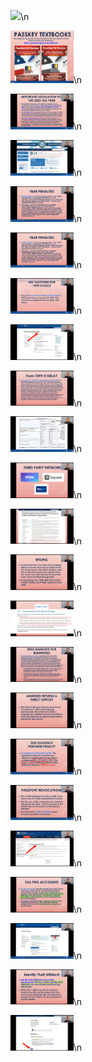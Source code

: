 <img src="/assets/hock/unit1-legal-authority-of-the-irs/1.add.png.2.md.sh" width="20%" />\n

<img src="/assets/hock/unit1-legal-authority-of-the-irs/Screenshot_2024-11-11_12-01-07.png" width="20%" />\n

<img src="/assets/hock/unit1-legal-authority-of-the-irs/Screenshot_2024-11-11_12-05-21.png" width="20%" />\n

<img src="/assets/hock/unit1-legal-authority-of-the-irs/Screenshot_2024-11-11_12-07-34.png" width="20%" />\n

<img src="/assets/hock/unit1-legal-authority-of-the-irs/Screenshot_2024-11-11_12-10-36.png" width="20%" />\n

<img src="/assets/hock/unit1-legal-authority-of-the-irs/Screenshot_2024-11-11_12-11-53.png" width="20%" />\n

<img src="/assets/hock/unit1-legal-authority-of-the-irs/Screenshot_2024-11-11_12-13-01.png" width="20%" />\n

<img src="/assets/hock/unit1-legal-authority-of-the-irs/Screenshot_2024-11-11_12-13-09.png" width="20%" />\n

<img src="/assets/hock/unit1-legal-authority-of-the-irs/Screenshot_2024-11-11_12-13-27.png" width="20%" />\n

<img src="/assets/hock/unit1-legal-authority-of-the-irs/Screenshot_2024-11-11_12-13-36.png" width="20%" />\n

<img src="/assets/hock/unit1-legal-authority-of-the-irs/Screenshot_2024-11-11_12-14-20.png" width="20%" />\n

<img src="/assets/hock/unit1-legal-authority-of-the-irs/Screenshot_2024-11-11_12-16-51.png" width="20%" />\n

<img src="/assets/hock/unit1-legal-authority-of-the-irs/Screenshot_2024-11-11_12-19-20.png" width="20%" />\n

<img src="/assets/hock/unit1-legal-authority-of-the-irs/Screenshot_2024-11-11_12-22-34.png" width="20%" />\n

<img src="/assets/hock/unit1-legal-authority-of-the-irs/Screenshot_2024-11-11_12-23-00.png" width="20%" />\n

<img src="/assets/hock/unit1-legal-authority-of-the-irs/Screenshot_2024-11-11_12-25-19.png" width="20%" />\n

<img src="/assets/hock/unit1-legal-authority-of-the-irs/Screenshot_2024-11-11_12-27-13.png" width="20%" />\n

<img src="/assets/hock/unit1-legal-authority-of-the-irs/Screenshot_2024-11-11_12-29-35.png" width="20%" />\n

<img src="/assets/hock/unit1-legal-authority-of-the-irs/Screenshot_2024-11-11_12-29-51.png" width="20%" />\n

<img src="/assets/hock/unit1-legal-authority-of-the-irs/Screenshot_2024-11-11_12-31-35.png" width="20%" />\n

<img src="/assets/hock/unit1-legal-authority-of-the-irs/Screenshot_2024-11-11_12-31-42.png" width="20%" />\n

<img src="/assets/hock/unit1-legal-authority-of-the-irs/Screenshot_2024-11-11_12-33-48.png" width="20%" />\n

<img src="/assets/hock/unit1-legal-authority-of-the-irs/Screenshot_2024-11-11_12-35-16.png" width="20%" />\n

